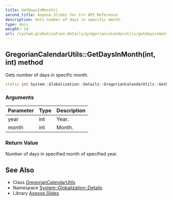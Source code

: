 ```yaml
---
title: GetDaysInMonth()
second_title: Aspose.Slides for C++ API Reference
description: Gets number of days in specific month.
type: docs
weight: 14
url: /system.globalization.details/gregoriancalendarutils/getdaysinmonth/
---
```

## GregorianCalendarUtils::GetDaysInMonth(int, int) method


Gets number of days in specific month.

```cpp
static int System::Globalization::Details::GregorianCalendarUtils::GetDaysInMonth(int year, int month)
```


### Arguments

| Parameter | Type | Description |
| --- | --- | --- |
| year | int | Year. |
| month | int | Month. |

### Return Value

Number of days in specified month of specified year.

## See Also

* Class [GregorianCalendarUtils](../)
* Namespace [System::Globalization::Details](../../)
* Library [Aspose.Slides](../../../)